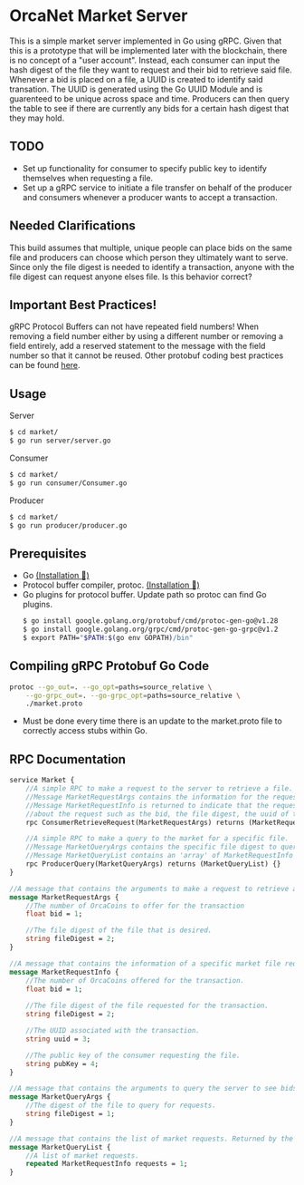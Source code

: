 # OrcaNet Market Server 
This is a simple market server implemented in Go using gRPC.
Given that this is a prototype that will be implemented later with the blockchain, there is no
concept of a "user account". Instead, each consumer can input the hash digest of the file they want to request and their bid to retrieve said file. Whenever a bid is placed on a file, a UUID is created to identify said transation. The UUID is generated using the Go UUID Module and is guarenteed to be unique across space and time. Producers can then query the table to see if there are currently any bids for a certain hash digest that they may hold. 

## TODO 
- Set up functionality for consumer to specify public key to identify themselves when requesting a file.
- Set up a gRPC service to initiate a file transfer on behalf of the producer and consumers whenever a producer wants to accept a transaction. 

## Needed Clarifications
This build assumes that multiple, unique people can place bids on the same file and producers can choose which person they ultimately want to serve. Since only the file digest is needed to identify a transaction, anyone with the file digest can request anyone elses file. Is this behavior correct? 

## Important Best Practices!
gRPC Protocol Buffers can not have repeated field numbers! When removing a field number either by using a different number or removing a field entirely, add a reserved statement to the message with the field number
so that it cannot be reused. Other protobuf coding best practices can be found [here](https://protobuf.dev/programming-guides/dos-donts/).

## Usage
Server
```bash
$ cd market/
$ go run server/server.go
```

Consumer
```bash
$ cd market/
$ go run consumer/Consumer.go
```

Producer
```bash
$ cd market/
$ go run producer/producer.go
```

## Prerequisites
+ Go [(Installation 📎)](https://go.dev/doc/install)
+ Protocol buffer compiler, protoc. [(Installation 📎)](https://grpc.io/docs/protoc-installation/)
+ Go plugins for protocol buffer. Update path so protoc can find Go plugins.
    ```bash
    $ go install google.golang.org/protobuf/cmd/protoc-gen-go@v1.28
    $ go install google.golang.org/grpc/cmd/protoc-gen-go-grpc@v1.2
    $ export PATH="$PATH:$(go env GOPATH)/bin"
    ```

## Compiling gRPC Protobuf Go Code
```bash
protoc --go_out=. --go_opt=paths=source_relative \
    --go-grpc_out=. --go-grpc_opt=paths=source_relative \
    ./market.proto
```
- Must be done every time there is an update to the market.proto file to correctly access stubs within Go.

## RPC Documentation 
```protobuf
service Market {
    //A simple RPC to make a request to the server to retrieve a file.
    //Message MarketRequestArgs contains the information for the request.
    //Message MarketRequestInfo is returned to indicate that the request was received and contains information
    //about the request such as the bid, the file digest, the uuid of the transaction, and the public key of the requesting person.
    rpc ConsumerRetrieveRequest(MarketRequestArgs) returns (MarketRequestInfo) {}

    //A simple RPC to make a query to the market for a specific file. 
    //Message MarketQueryArgs contains the specific file digest to query. 
    //Message MarketQueryList contains an 'array' of MarketRequestInfo messages which are the current requests.
    rpc ProducerQuery(MarketQueryArgs) returns (MarketQueryList) {}
}

//A message that contains the arguments to make a request to retrieve a file. 
message MarketRequestArgs {
    //The number of OrcaCoins to offer for the transaction
    float bid = 1;

    //The file digest of the file that is desired.
    string fileDigest = 2;
}

//A message that contains the information of a specific market file request. Returned by the ConsumerRetrieveRequest rpc.
message MarketRequestInfo {
    //The number of OrcaCoins offered for the transaction.
    float bid = 1;
    
    //The file digest of the file requested for the transaction.
    string fileDigest = 2;

    //The UUID associated with the transaction.
    string uuid = 3;

    //The public key of the consumer requesting the file. 
    string pubKey = 4;
}

//A message that contains the arguments to query the server to see bids for a specific file. 
message MarketQueryArgs {
    //The digest of the file to query for requests. 
    string fileDigest = 1;
}

//A message that contains the list of market requests. Returned by the ProducerQuery rpc. 
message MarketQueryList {
    //A list of market requests.
    repeated MarketRequestInfo requests = 1;
}
```
